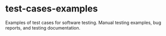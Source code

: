# test-cases-examples
Examples of test cases for software testing. Manual testing examples, bug reports, and testing documentation.

